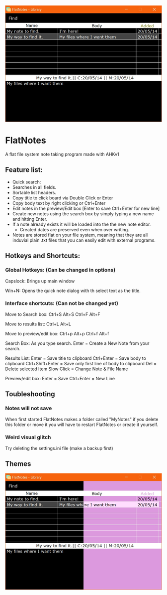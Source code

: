 ![Screenshot one](/ScreenShots/SS_01.jpg)

# FlatNotes
A flat file system note taking program made with AHKv1

## Feature list:
- Quick search: 
- Searches in all fields.
- Sortable list headers.
- Copy title to click board via Double Click or Enter
- Copy body text by right clicking or Ctrl+Enter
- Edit notes in the preview/Edit box [Enter to save Ctrl+Enter for new line]
- Create new notes using the search box by simply typing a new name and hitting Enter.
- If a note already exists it will be loaded into the the new note editor.
	- Created dates are preserved even when over writing.
- Notes are stored flat on your file system, meaning that they are all induvial plain .txt files that you can easily edit with external programs.

## Hotkeys and Shortcuts:

### Global Hotkeys: (Can be changed in options)
Capslock: Brings up main window

Win+N: Opens the quick note dialog with th select text as the title.

### Interface shortcuts: (Can not be changed yet)

Move to Search box:
Ctrl+S
Alt+S
Ctrl+F
Alt+F

Move to results list:
Ctrl+L
Alt+L

Move to preview/edit box:
Ctrl+p
Alt+p 
Ctrl+f
Alt+f

Search Box:
As you type search.
Enter = Create a New Note from your search.

Results List:
Enter = Save title to clipboard
Ctrl+Enter = Save body to clipboard
Ctrl+Shift+Enter = Save only first line of body to clipboard
Del = Delete selected Item
Slow Click = Change Note & File Name

Preview/edit box:
Enter = Save
Ctrl+Enter = New Line


## Toubleshooting

### Notes will not save
When first started FlatNotes makes a folder called "MyNotes" if you delete this folder or move it you will have to restart FlatNotes or create it yourself. 

### Weird visual glitch 
Try deleting the settings.ini file (make a backup first)

## Themes
![Themes Set one](/ScreenShots/SS_02.jpg)

